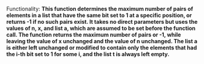 Functionality: **This function determines the maximum number of pairs of elements in a list that have the same bit set to 1 at a specific position, or returns -1 if no such pairs exist. It takes no direct parameters but uses the values of n, x, and list a, which are assumed to be set before the function call. The function returns the maximum number of pairs or -1, while leaving the value of x unchanged and the value of n unchanged. The list a is either left unchanged or modified to contain only the elements that had the i-th bit set to 1 for some i, and the list t is always left empty.**